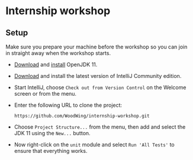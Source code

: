 # Internship workshop

## Setup

Make sure you prepare your machine before the workshop so you can join in straight away when the workshop starts.

- [Download](https://adoptopenjdk.net/?variant=openjdk11&jvmVariant=hotspot) and [install](https://adoptopenjdk.net/installation.html?variant=openjdk11&jvmVariant=hotspot) OpenJDK 11.

- [Download](https://www.jetbrains.com/idea/download) and install the latest version of IntelliJ Community edition.

- Start IntelliJ, choose `Check out from Version Control` on the Welcome screen or from the menu.

- Enter the following URL to clone the project:

  `https://github.com/WoodWing/internship-workshop.git`

- Choose `Project Structure...` from the menu, then add and select the JDK 11 using the `New...` button.

- Now right-click on the `unit` module and select `Run 'All Tests'` to ensure that everything works.
